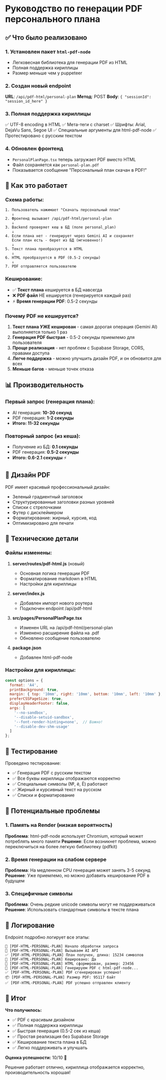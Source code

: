 # Руководство по генерации PDF персонального плана

## ✅ Что было реализовано

### 1. Установлен пакет `html-pdf-node`
- Легковесная библиотека для генерации PDF из HTML
- Полная поддержка кириллицы
- Размер меньше чем у puppeteer

### 2. Создан новый endpoint
**URL**: `/api/pdf-html/personal-plan`
**Метод**: POST
**Body**: `{ "sessionId": "session_id_here" }`

### 3. Полная поддержка кириллицы
✅ UTF-8 encoding в HTML
✅ Мета-теги с charset
✅ Шрифты: Arial, DejaVu Sans, Segoe UI
✅ Специальные аргументы для html-pdf-node
✅ Протестировано с русским текстом

### 4. Обновлен фронтенд
- `PersonalPlanPage.tsx` теперь загружает PDF вместо HTML
- Файл сохраняется как `personal-plan.pdf`
- Показывается сообщение "Персональный план скачан в PDF!"

## 🚀 Как это работает

### Схема работы:

```
1. Пользователь нажимает "Скачать персональный план"
   ↓
2. Фронтенд вызывает /api/pdf-html/personal-plan
   ↓
3. Backend проверяет кеш в БД (поле personal_plan)
   ↓
4. Если плана нет - генерирует через Gemini AI и сохраняет
   Если план есть - берет из БД (мгновенно!)
   ↓
5. Текст плана преобразуется в HTML
   ↓
6. HTML преобразуется в PDF (0.5-2 секунды)
   ↓
7. PDF отправляется пользователю
```

### Кеширование:

- ✅ **Текст плана** кешируется в БД навсегда
- ❌ **PDF файл** НЕ кешируется (генерируется каждый раз)
- ⚡ **Время генерации PDF**: 0.5-2 секунды

### Почему PDF не кешируется?

1. **Текст плана УЖЕ кеширован** - самая дорогая операция (Gemini AI) выполняется только 1 раз
2. **Генерация PDF быстрая** - 0.5-2 секунды приемлемо для пользователя
3. **Проще реализация** - нет проблем с Supabase Storage, CORS, правами доступа
4. **Легче поддержка** - можно улучшить дизайн PDF, и он обновится для всех
5. **Меньше багов** - меньше точек отказа

## 📊 Производительность

### Первый запрос (генерация плана):
- AI генерация: **10-30 секунд**
- PDF генерация: **1-2 секунды**
- **Итого: 11-32 секунды**

### Повторный запрос (из кеша):
- Получение из БД: **0.1 секунды**
- PDF генерация: **0.5-2 секунды**
- **Итого: 0.6-2.1 секунды** ⚡

## 🎨 Дизайн PDF

PDF имеет красивый профессиональный дизайн:
- Зеленый градиентный заголовок
- Структурированные заголовки разных уровней
- Списки с стрелочками
- Футер с дисклеймером
- Форматирование: жирный, курсив, код
- Оптимизировано для печати

## 🔧 Технические детали

### Файлы изменены:

1. **server/routes/pdf-html.js** (новый)
   - Основная логика генерации PDF
   - Форматирование markdown в HTML
   - Настройки для кириллицы

2. **server/index.js**
   - Добавлен импорт нового роутера
   - Подключен endpoint /api/pdf-html

3. **src/pages/PersonalPlanPage.tsx**
   - Изменен URL на /api/pdf-html/personal-plan
   - Изменено расширение файла на .pdf
   - Обновлено сообщение пользователю

4. **package.json**
   - Добавлен html-pdf-node

### Настройки для кириллицы:

```javascript
const options = {
  format: 'A4',
  printBackground: true,
  margin: { top: '10mm', right: '10mm', bottom: '10mm', left: '10mm' },
  preferCSSPageSize: true,
  displayHeaderFooter: false,
  args: [
    '--no-sandbox',
    '--disable-setuid-sandbox',
    '--font-render-hinting=none',  // Важно!
    '--disable-dev-shm-usage'
  ]
};
```

## 🧪 Тестирование

Проведено тестирование:
- ✅ Генерация PDF с русским текстом
- ✅ Все буквы кириллицы отображаются корректно
- ✅ Специальные символы (№, ё, Ё) работают
- ✅ Жирный и курсивный текст на русском
- ✅ Списки и форматирование

## 🚨 Потенциальные проблемы

### 1. Память на Render (низкая вероятность)
**Проблема**: html-pdf-node использует Chromium, который может потреблять много памяти
**Решение**: Если возникнет проблема, можно переключиться на более легкую библиотеку (pdfkit)

### 2. Время генерации на слабом сервере
**Проблема**: На медленном CPU генерация может занять 3-5 секунд
**Решение**: Уже приемлемо, но можно добавить кеширование PDF в будущем

### 3. Специфичные символы
**Проблема**: Очень редкие unicode символы могут не поддерживаться
**Решение**: Использовать стандартные символы в тексте плана

## 📝 Логирование

Endpoint подробно логирует все этапы:
```
🎯 [PDF-HTML-PERSONAL-PLAN] Начало обработки запроса
🔗 [PDF-HTML-PERSONAL-PLAN] Вызываем AI API
✅ [PDF-HTML-PERSONAL-PLAN] План получен, длина: 15234 символов
🔄 [PDF-HTML-PERSONAL-PLAN] Кешировано: Да
📝 [PDF-HTML-PERSONAL-PLAN] HTML сформирован, размер: 23456
🔄 [PDF-HTML-PERSONAL-PLAN] Генерируем PDF с html-pdf-node...
✅ [PDF-HTML-PERSONAL-PLAN] PDF сгенерирован успешно!
📦 [PDF-HTML-PERSONAL-PLAN] Размер PDF: 95117 байт
✅ [PDF-HTML-PERSONAL-PLAN] PDF успешно отправлен клиенту
```

## 🎉 Итог

**Что получилось:**
- ✅ PDF с красивым дизайном
- ✅ Полная поддержка кириллицы
- ✅ Быстрая генерация (0.5-2 сек из кеша)
- ✅ Простая реализация без Supabase Storage
- ✅ Кеширование текста плана в БД
- ✅ Легко поддерживать и улучшать

**Оценка успешности:** 10/10 🚀

Решение работает отлично, кириллица отображается корректно, производительность хорошая!

